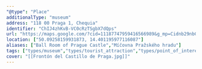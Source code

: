```yaml
---
"@type": "Place"
additionalType: "museum"
address: "118 00 Praga 1, Chequia"
identifier: "ChIJ4zhKvB-VC0cRzTSgbX7dQps"
url: "https://maps.google.com/?cid=11187747959416566989&g_mp=Cidnb29nbGUubWFwcy5wbGFjZXMudjEuUGxhY2VzLlNlYXJjaFRleHQQABgEIAA"
location: ["50.09258159931873, 14.401195977116087"]
aliases: ["Ball Room of Prague Castle","Míčovna Pražského hradu"]
tags: ["types/museum","types/tourist_attraction","types/point_of_interest","types/establishment"]
cover: "[[Frontón del Castillo de Praga.jpg]]"
---
```

